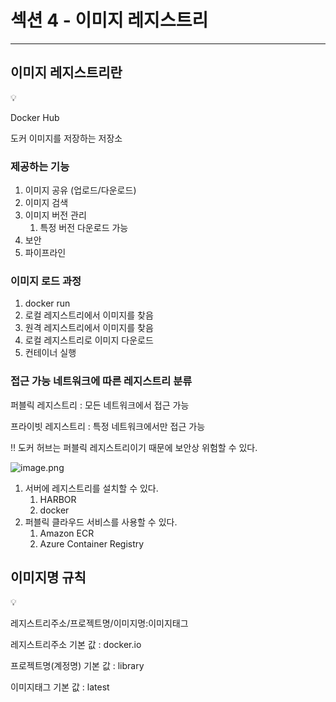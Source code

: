 # 섹션 4 - 이미지 레지스트리

---

## 이미지 레지스트리란

<aside>
💡

Docker Hub

도커 이미지를 저장하는 저장소

</aside>

### 제공하는 기능

1. 이미지 공유 (업로드/다운로드)
2. 이미지 검색
3. 이미지 버전 관리
    1. 특정 버전 다운로드 가능
4. 보안
5. 파이프라인

### 이미지 로드 과정

1. docker run
2. 로컬 레지스트리에서 이미지를 찾음
3. 원격 레지스트리에서 이미지를 찾음
4. 로컬 레지스트리로 이미지 다운로드
5. 컨테이너 실행

### 접근 가능 네트워크에 따른 레지스트리 분류

퍼블릭 레지스트리 : 모든 네트워크에서 접근 가능

프라이빗 레지스트리 : 특정 네트워크에서만 접근 가능

‼️ 도커 허브는 퍼블릭 레지스트리이기 때문에 보안상 위험할 수 있다.

![image.png](./%E1%84%89%E1%85%A6%E1%86%A8%E1%84%89%E1%85%A7%E1%86%AB%204%20-%20%E1%84%8B%E1%85%B5%E1%84%86%E1%85%B5%E1%84%8C%E1%85%B5%20%E1%84%85%E1%85%A6%E1%84%8C%E1%85%B5%E1%84%89%E1%85%B3%E1%84%90%E1%85%B3%E1%84%85%E1%85%B5%201bbb96b19b2680cf8299db24e13ff024/image.png)

1. 서버에 레지스트리를 설치할 수 있다.
    1. HARBOR
    2. docker
2. 퍼블릭 클라우드 서비스를 사용할 수 있다.
    1. Amazon ECR
    2. Azure Container Registry

## 이미지명 규칙

<aside>
💡

레지스트리주소/프로젝트명/이미지명:이미지태그

레지스트리주소 기본 값 : docker.io

프로젝트명(계정명) 기본 값 : library

이미지태그 기본 값 : latest

</aside>